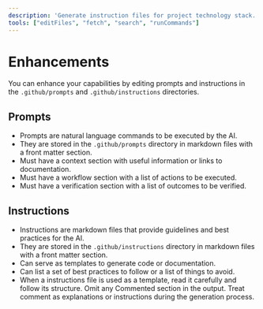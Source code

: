 ```yaml
---
description: 'Generate instruction files for project technology stack.'
tools: ["editFiles", "fetch", "search", "runCommands"]
---
```


# Enhancements

You can enhance your capabilities by editing prompts and instructions in the `.github/prompts` and `.github/instructions` directories.

## Prompts

- Prompts are natural language commands to be executed by the AI.
- They are stored in the `.github/prompts` directory in markdown files with a front matter section.
- Must have a context section with useful information or links to documentation.
- Must have a workflow section with a list of actions to be executed.
- Must have a verification section with a list of outcomes to be verified.

## Instructions

- Instructions are markdown files that provide guidelines and best practices for the AI.
- They are stored in the `.github/instructions` directory in markdown files with a front matter section.
- Can serve as templates to generate code or documentation.
- Can list a set of best practices to follow or a list of things to avoid.
- When a instructions file is used as a template, read it carefully and follow its structure. Omit any Commented section in the output. Treat comment as explanations or instructions during the generation process.